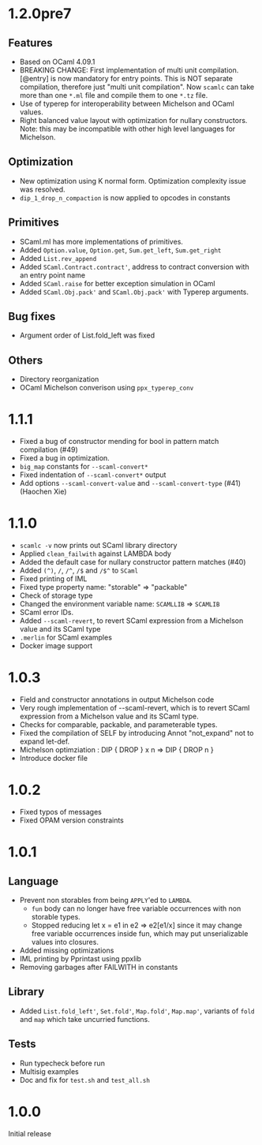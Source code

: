# 1.2.0pre7

## Features

* Based on OCaml 4.09.1
* BREAKING CHANGE: First implementation of multi unit compilation.  [@entry] is now mandatory for entry points.
  This is NOT separate compilation, therefore just "multi unit compilation".  Now `scamlc` can take more than one `*.ml` file and compile them to one `*.tz` file.
* Use of typerep for interoperability between Michelson and OCaml values.
* Right balanced value layout with optimization for nullary constructors.  Note: this may be incompatible with other high level languages for Michelson.

## Optimization

* New optimization using K normal form.  Optimization complexity issue was resolved.
* `dip_1_drop_n_compaction` is now applied to opcodes in constants

## Primitives

* SCaml.ml has more implementations of primitives.
* Added `Option.value`, `Option.get`, `Sum.get_left`, `Sum.get_right`
* Added `List.rev_append`
* Added `SCaml.Contract.contract'`, address to contract conversion with an entry point name
* Added `SCaml.raise` for better exception simulation in OCaml
* Added `SCaml.Obj.pack'` and `SCaml.Obj.pack'` with Typerep arguments.

## Bug fixes

* Argument order of List.fold_left was fixed

## Others

* Directory reorganization
* OCaml Michelson converison using `ppx_typerep_conv`

# 1.1.1

* Fixed a bug of constructor mending for bool in pattern match compilation (#49)
* Fixed a bug in optimization.
* `big_map` constants for `--scaml-convert*`
* Fixed indentation of `--scaml-convert*` output
* Add options `--scaml-convert-value` and `--scaml-convert-type` (#41) (Haochen Xie)

# 1.1.0

* `scamlc -v` now prints out SCaml library directory
* Applied `clean_failwith` against LAMBDA body
* Added the default case for nullary constructor pattern matches (#40)
* Added `(^)`, `/`, `/^`, `/$` and `/$^` to `SCaml`
* Fixed printing of IML
* Fixed type property name: "storable" => "packable"
* Check of storage type
* Changed the environment variable name: `SCAMLLIB` => `SCAMLIB`
* SCaml error IDs.
* Added `--scaml-revert`, to revert SCaml expression from a Michelson value and its SCaml type
* `.merlin` for SCaml examples
* Docker image support

# 1.0.3

* Field and constructor annotations in output Michelson code
* Very rough implementation of --scaml-revert, which is to revert SCaml expression from a Michelson value and its SCaml type.
* Checks for comparable, packable, and parameterable types.
* Fixed the compilation of SELF by introducing Annot "not_expand" not to expand let-def.
* Michelson optimziation : DIP { DROP } x n => DIP { DROP n }
* Introduce docker file

# 1.0.2

* Fixed typos of messages
* Fixed OPAM version constraints

# 1.0.1

## Language

* Prevent non storables from being `APPLY`'ed to `LAMBDA`.
    * `fun` body can no longer have free variable occurrences 
	   with non storable types.
    * Stopped reducing  let x = e1 in e2  =>  e2[e1/x]  since it may change 
	  free variable occurrences inside fun, which may put unserializable 
	  values into closures.
* Added missing optimizations
* IML printing by Pprintast using ppxlib
* Removing garbages after FAILWITH in constants

## Library

* Added `List.fold_left'`, `Set.fold'`, `Map.fold'`, `Map.map'`, variants of
  `fold` and `map` which take uncurried functions.

## Tests

* Run typecheck before run
* Multisig examples
* Doc and fix for `test.sh` and `test_all.sh`

# 1.0.0

Initial release
